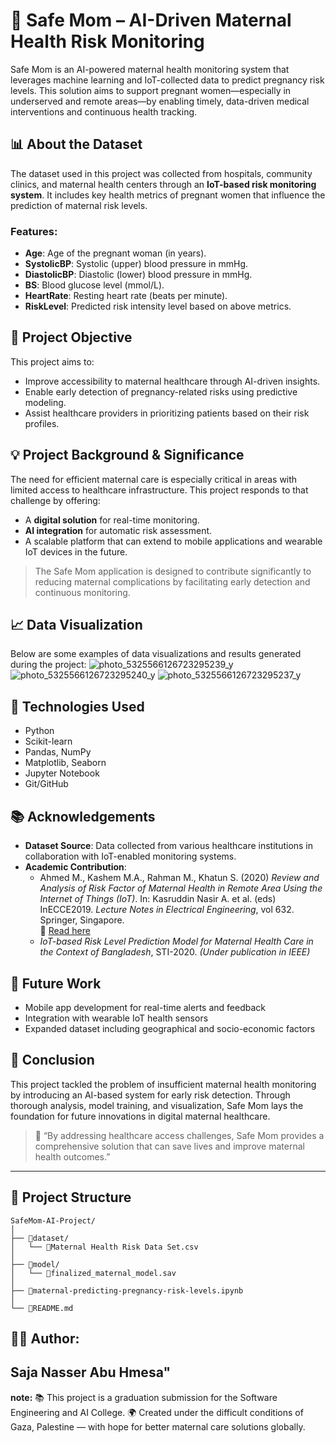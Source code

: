 # 🤰 Safe Mom – AI-Driven Maternal Health Risk Monitoring

Safe Mom is an AI-powered maternal health monitoring system that leverages machine learning and IoT-collected data to predict pregnancy risk levels. This solution aims to support pregnant women—especially in underserved and remote areas—by enabling timely, data-driven medical interventions and continuous health tracking.

## 📊 About the Dataset

The dataset used in this project was collected from hospitals, community clinics, and maternal health centers through an **IoT-based risk monitoring system**. It includes key health metrics of pregnant women that influence the prediction of maternal risk levels.

### Features:
- **Age**: Age of the pregnant woman (in years).
- **SystolicBP**: Systolic (upper) blood pressure in mmHg.
- **DiastolicBP**: Diastolic (lower) blood pressure in mmHg.
- **BS**: Blood glucose level (mmol/L).
- **HeartRate**: Resting heart rate (beats per minute).
- **RiskLevel**: Predicted risk intensity level based on above metrics.

## 🎯 Project Objective

This project aims to:
- Improve accessibility to maternal healthcare through AI-driven insights.
- Enable early detection of pregnancy-related risks using predictive modeling.
- Assist healthcare providers in prioritizing patients based on their risk profiles.

## 💡 Project Background & Significance

The need for efficient maternal care is especially critical in areas with limited access to healthcare infrastructure. This project responds to that challenge by offering:
- A **digital solution** for real-time monitoring.
- **AI integration** for automatic risk assessment.
- A scalable platform that can extend to mobile applications and wearable IoT devices in the future.

> The Safe Mom application is designed to contribute significantly to reducing maternal complications by facilitating early detection and continuous monitoring.

## 📈 Data Visualization

Below are some examples of data visualizations and results generated during the project:
![photo_5325566126723295239_y](https://github.com/user-attachments/assets/b677a1e2-65fb-4e49-a397-e08b110a03aa)
![photo_5325566126723295240_y](https://github.com/user-attachments/assets/c206df71-f622-4a6a-b00b-b26bf13d056a)
![photo_5325566126723295237_y](https://github.com/user-attachments/assets/eb7065aa-9819-42b8-9ac0-02d26c051218)


## 🧠 Technologies Used

- Python
- Scikit-learn
- Pandas, NumPy
- Matplotlib, Seaborn
- Jupyter Notebook
- Git/GitHub

## 📚 Acknowledgements

- **Dataset Source**: Data collected from various healthcare institutions in collaboration with IoT-enabled monitoring systems.
- **Academic Contribution**:  
  - Ahmed M., Kashem M.A., Rahman M., Khatun S. (2020) _Review and Analysis of Risk Factor of Maternal Health in Remote Area Using the Internet of Things (IoT)_. In: Kasruddin Nasir A. et al. (eds) InECCE2019. *Lecture Notes in Electrical Engineering*, vol 632. Springer, Singapore.  
    📖 [Read here](https://link.springer.com/chapter/10.1007/978-981-15-5288-8_31)
  - _IoT-based Risk Level Prediction Model for Maternal Health Care in the Context of Bangladesh_, STI-2020. *(Under publication in IEEE)*

## 🔭 Future Work

- Mobile app development for real-time alerts and feedback
- Integration with wearable IoT health sensors
- Expanded dataset including geographical and socio-economic factors

## 📝 Conclusion

This project tackled the problem of insufficient maternal health monitoring by introducing an AI-based system for early risk detection. Through thorough analysis, model training, and visualization, Safe Mom lays the foundation for future innovations in digital maternal healthcare.

> 💬 “By addressing healthcare access challenges, Safe Mom provides a comprehensive solution that can save lives and improve maternal health outcomes.”

---


## 📂 Project Structure
```
SafeMom-AI-Project/
│
├── 📂dataset/
│   └── 📄Maternal Health Risk Data Set.csv
│
├── 📂model/
│   └── 📄finalized_maternal_model.sav
│
├── 📄maternal-predicting-pregnancy-risk-levels.ipynb
│
└── 📄README.md
```

## 👩‍💻 Author: 
 Saja Nasser Abu Hmesa"
---
**note:**
  📚 This project is a graduation submission for the Software Engineering and AI College.
  🌍 Created under the difficult conditions of Gaza, Palestine — with hope for better maternal care solutions globally.
